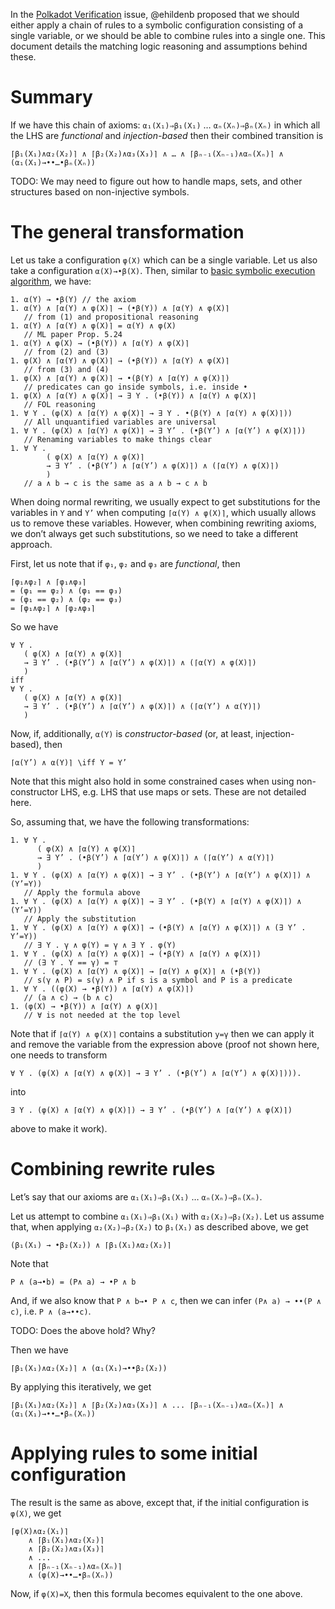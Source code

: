 

In the
[Polkadot Verification](https://github.com/runtimeverification/polkadot-verification/issues/20)
issue, @ehildenb proposed that we should either apply a chain of rules to a
symbolic configuration consisting of a single variable, or we should be able to
combine rules into a single one. This document details the matching logic
reasoning and assumptions behind these.

Summary
=======

If we have this chain of axioms: `α₁(X₁)⇒β₁(X₁)` … `αₙ(Xₙ)⇒βₙ(Xₙ)` in which
all the LHS are *functional* and *injection-based* then their combined
transition is

```
⌈β₁(X₁)∧α₂(X₂)⌉ ∧ ⌈β₂(X₂)∧α₃(X₃)⌉ ∧ … ∧ ⌈βₙ₋₁(Xₙ₋₁)∧αₙ(Xₙ)⌉ ∧ (α₁(X₁)→••…•βₙ(Xₙ))
```

TODO: We may need to figure out how to handle maps, sets, and other structures
based on non-injective symbols.

The general transformation
==========================

Let us take a configuration `φ(X)` which can be a single variable.
Let us also take a configuration `α(X)→•β(X)`. Then, similar to
[basic symbolic execution algorithm](2018-11-08-Applying-Axioms.md), we have:

```
1. α(Y) → •β(Y) // the axiom
1. α(Y) ∧ ⌈α(Y) ∧ φ(X)⌉ → (•β(Y)) ∧ ⌈α(Y) ∧ φ(X)⌉
   // from (1) and propositional reasoning
1. α(Y) ∧ ⌈α(Y) ∧ φ(X)⌉ = α(Y) ∧ φ(X)
   // ML paper Prop. 5.24
1. α(Y) ∧ φ(X) → (•β(Y)) ∧ ⌈α(Y) ∧ φ(X)⌉
   // from (2) and (3)
1. φ(X) ∧ ⌈α(Y) ∧ φ(X)⌉ → (•β(Y)) ∧ ⌈α(Y) ∧ φ(X)⌉
   // from (3) and (4)
1. φ(X) ∧ ⌈α(Y) ∧ φ(X)⌉ → •(β(Y) ∧ ⌈α(Y) ∧ φ(X)⌉)
   // predicates can go inside symbols, i.e. inside •
1. φ(X) ∧ ⌈α(Y) ∧ φ(X)⌉ → ∃ Y . (•β(Y)) ∧ ⌈α(Y) ∧ φ(X)⌉
   // FOL reasoning
1. ∀ Y . (φ(X) ∧ ⌈α(Y) ∧ φ(X)⌉ → ∃ Y . •(β(Y) ∧ ⌈α(Y) ∧ φ(X)⌉))
   // All unquantified variables are universal
1. ∀ Y . (φ(X) ∧ ⌈α(Y) ∧ φ(X)⌉ → ∃ Y’ . (•β(Y’) ∧ ⌈α(Y’) ∧ φ(X)⌉))
   // Renaming variables to make things clear
1. ∀ Y .
        ( φ(X) ∧ ⌈α(Y) ∧ φ(X)⌉
        → ∃ Y’ . (•β(Y’) ∧ ⌈α(Y’) ∧ φ(X)⌉) ∧ (⌈α(Y) ∧ φ(X)⌉)
        )
   // a ∧ b → c is the same as a ∧ b → c ∧ b
```

When doing normal rewriting, we usually expect to get substitutions for the
variables in `Y` and `Y’` when computing `⌈α(Y) ∧ φ(X)⌉`, which usually allows
us to remove these variables. However, when combining rewriting axioms,
we don’t always get such substitutions, so we need to take a different approach.

First, let us note that if `φ₁`, `φ₂` and `φ₃` are *functional*, then
```
⌈φ₁∧φ₂⌉ ∧ ⌈φ₁∧φ₃⌉
= (φ₁ == φ₂) ∧ (φ₁ == φ₃)
= (φ₁ == φ₂) ∧ (φ₂ == φ₃)
= ⌈φ₁∧φ₂⌉ ∧ ⌈φ₂∧φ₃⌉
```

So we have

```
∀ Y .
   ( φ(X) ∧ ⌈α(Y) ∧ φ(X)⌉
   → ∃ Y’ . (•β(Y’) ∧ ⌈α(Y’) ∧ φ(X)⌉) ∧ (⌈α(Y) ∧ φ(X)⌉)
   )
iff
∀ Y .
   ( φ(X) ∧ ⌈α(Y) ∧ φ(X)⌉
   → ∃ Y’ . (•β(Y’) ∧ ⌈α(Y’) ∧ φ(X)⌉) ∧ (⌈α(Y’) ∧ α(Y)⌉)
   )
```

Now, if, additionally, `α(Y)` is *constructor-based* (or, at least,
injection-based), then
```
⌈α(Y’) ∧ α(Y)⌉ \iff Y = Y’
```
Note that this might also hold in some constrained cases when using
non-constructor LHS, e.g. LHS that use maps or sets.
These are not detailed here.

So, assuming that, we have the following transformations:
```
1. ∀ Y .
      ( φ(X) ∧ ⌈α(Y) ∧ φ(X)⌉
      → ∃ Y’ . (•β(Y’) ∧ ⌈α(Y’) ∧ φ(X)⌉) ∧ (⌈α(Y’) ∧ α(Y)⌉)
      )
1. ∀ Y . (φ(X) ∧ ⌈α(Y) ∧ φ(X)⌉ → ∃ Y’ . (•β(Y’) ∧ ⌈α(Y’) ∧ φ(X)⌉) ∧ (Y’=Y))
   // Apply the formula above
1. ∀ Y . (φ(X) ∧ ⌈α(Y) ∧ φ(X)⌉ → ∃ Y’ . (•β(Y) ∧ ⌈α(Y) ∧ φ(X)⌉) ∧ (Y’=Y))
   // Apply the substitution
1. ∀ Y . (φ(X) ∧ ⌈α(Y) ∧ φ(X)⌉ → (•β(Y) ∧ ⌈α(Y) ∧ φ(X)⌉) ∧ (∃ Y’ . Y’=Y))
   // ∃ Y . γ ∧ φ(Y) = γ ∧ ∃ Y . φ(Y)
1. ∀ Y . (φ(X) ∧ ⌈α(Y) ∧ φ(X)⌉ → (•β(Y) ∧ ⌈α(Y) ∧ φ(X)⌉)
   // (∃ Y . Y == γ) = ⊤
1. ∀ Y . (φ(X) ∧ ⌈α(Y) ∧ φ(X)⌉ → ⌈α(Y) ∧ φ(X)⌉ ∧ (•β(Y))
   // s(γ ∧ P) = s(γ) ∧ P if s is a symbol and P is a predicate
1. ∀ Y . ((φ(X) → •β(Y)) ∧ ⌈α(Y) ∧ φ(X)⌉)
   // (a ∧ c) → (b ∧ c)
1. (φ(X) → •β(Y)) ∧ ⌈α(Y) ∧ φ(X)⌉
   // ∀ is not needed at the top level
```

Note that if `⌈α(Y) ∧ φ(X)⌉` contains a substitution `y=γ` then we can apply it
and remove the variable from the expression above (proof not shown here, one
needs to transform
```
∀ Y . (φ(X) ∧ ⌈α(Y) ∧ φ(X)⌉ → ∃ Y’ . (•β(Y’) ∧ ⌈α(Y’) ∧ φ(X)⌉))).
```
into
```
∃ Y . (φ(X) ∧ ⌈α(Y) ∧ φ(X)⌉) → ∃ Y’ . (•β(Y’) ∧ ⌈α(Y’) ∧ φ(X)⌉)
```
above to make it work).

Combining rewrite rules
=======================

Let’s say that our axioms are `α₁(X₁)⇒β₁(X₁)` … `αₙ(Xₙ)⇒βₙ(Xₙ)`.

Let us attempt to combine `α₁(X₁)⇒β₁(X₁)` with `α₂(X₂)⇒β₂(X₂)`. Let us assume
that, when applying `α₂(X₂)⇒β₂(X₂)` to `β₁(X₁)` as described above, we get
```
(β₁(X₁) → •β₂(X₂)) ∧ ⌈β₁(X₁)∧α₂(X₂)⌉
```

Note that
```
P ∧ (a→•b) = (P∧ a) → •P ∧ b
```
And, if we also know that `P ∧ b→• P ∧ c`, then we can infer
`(P∧ a) → ••(P ∧ c)`, i.e. `P ∧ (a→••c)`.

TODO: Does the above hold? Why?

Then we have
```
⌈β₁(X₁)∧α₂(X₂)⌉ ∧ (α₁(X₁)→••β₂(X₂))
```

By applying this iteratively, we get

```
⌈β₁(X₁)∧α₂(X₂)⌉ ∧ ⌈β₂(X₂)∧α₃(X₃)⌉ ∧ ... ⌈βₙ₋₁(Xₙ₋₁)∧αₙ(Xₙ)⌉ ∧ (α₁(X₁)→••…•βₙ(Xₙ))
```

Applying rules to some initial configuration
============================================

The result is the same as above, except that, if the initial configuration is
`φ(X)`, we get

```
⌈φ(X)∧α₂(X₁)⌉
    ∧ ⌈β₁(X₁)∧α₂(X₂)⌉
    ∧ ⌈β₂(X₂)∧α₃(X₃)⌉
    ∧ ...
    ∧ ⌈βₙ₋₁(Xₙ₋₁)∧αₙ(Xₙ)⌉
    ∧ (φ(X)→••…•βₙ(Xₙ))
```

Now, if `φ(X)=X`, then this formula becomes equivalent to the one above.
